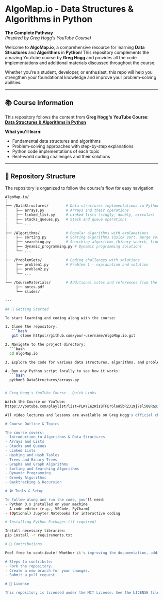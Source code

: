 # AlgoMap.io - Data Structures & Algorithms in Python  
**The Complete Pathway**  
*(Inspired by Greg Hogg's YouTube Course)*

Welcome to **AlgoMap.io**, a comprehensive resource for learning **Data Structures** and **Algorithms** in **Python**! This repository complements the amazing YouTube course by **Greg Hogg** and provides all the code implementations and additional materials discussed throughout the course.

Whether you're a student, developer, or enthusiast, this repo will help you strengthen your foundational knowledge and improve your problem-solving abilities.

---

## 📚 Course Information

This repository follows the content from **Greg Hogg's YouTube Course**:  
[**Data Structures & Algorithms in Python**](https://www.youtube.com/@GregHogg)

**What you'll learn:**
- Fundamental data structures and algorithms
- Problem-solving approaches with step-by-step explanations
- Python code implementations of each topic
- Real-world coding challenges and their solutions

---

## 📂 Repository Structure

The repository is organized to follow the course's flow for easy navigation:

```bash
AlgoMap.io/
│
├── /DataStructures/        # Data structures implementations in Python
│    ├── arrays.py          # Arrays and their operations
│    ├── linked_list.py     # Linked lists (singly, doubly, circular)
│    ├── stacks_queues.py   # Stack and queue operations
│    └── ...
│
├── /Algorithms/            # Popular algorithms with explanations
│    ├── sorting.py         # Sorting algorithms (quick sort, merge sort, etc.)
│    ├── searching.py       # Searching algorithms (binary search, linear search)
│    ├── dynamic_programming.py # Dynamic programming solutions
│    └── ...
│
├── /ProblemSets/           # Coding challenges with solutions
│    ├── problem1.py        # Problem 1 - explanation and solution
│    ├── problem2.py
│    └── ...
│
└── /CourseMaterials/       # Additional notes and references from the course
     ├── notes.pdf
     └── slides/

---

## 🚀 Getting Started

To start learning and coding along with the course:

1. Clone the repository:
   ```bash
   git clone https://github.com/your-username/AlgoMap.io.git

2. Navigate to the project directory:
  ```bash
  cd AlgoMap.io

3. Explore the code for various data structures, algorithms, and problem sets.

4. Run any Python script locally to see how it works:
  ```bash
  python3 DataStructures/arrays.py


# Greg Hogg's YouTube Course - Quick Links

Watch the Course on YouTube:
https://youtube.com/playlist?list=PLKYEe2WisBTFEr6laH5bR2J19j7sl5O8R&si=pZnWTsiAuPBaZOhf

All video lectures and lessons are available on Greg Hogg's official channel.

# Course Outline & Topics

The course covers:
- Introduction to Algorithms & Data Structures
- Arrays and Lists
- Stacks and Queues
- Linked Lists
- Hashing and Hash Tables
- Trees and Binary Trees
- Graphs and Graph Algorithms
- Sorting and Searching Algorithms
- Dynamic Programming
- Greedy Algorithms
- Backtracking & Recursion

# 🛠️ Tools & Setup

To follow along and run the code, you'll need:
- Python 3.x installed on your machine
- A code editor (e.g., VSCode, PyCharm)
- (Optional) Jupyter Notebooks for interactive coding

# Installing Python Packages (if required)

Install necessary libraries:
pip install -r requirements.txt

# 🤝 Contributions

Feel free to contribute! Whether it's improving the documentation, adding new examples, or fixing bugs, all contributions are welcome.

# Steps to contribute:
- Fork the repository.
- Create a new branch for your changes.
- Submit a pull request.

# 📄 License

This repository is licensed under the MIT License. See the LICENSE file for more details.
